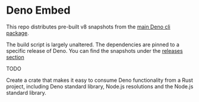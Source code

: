 # Deno Embed

This repo distributes pre-built v8 snapshots from the [main Deno cli package](https://github.com/denoland/deno/blob/main/cli/build.rs).

The build script is largely unaltered. The dependencies are pinned to a specific release of Deno. You can find the snapshots under the [releases section](https://github.com/alshdavid/deno_embed/releases)

TODO

Create a crate that makes it easy to consume Deno functionality from a Rust project, including Deno standard library, Node.js resolutions and the Node.js standard library.
